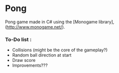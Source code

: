 # Pong
Pong game made in C# using the [Monogame library],(http://www.monogame.net/).

### To-Do list :

- Collisions (might be the core of the gameplay?)
- Random ball direction at start
- Draw score
- Improvements???
